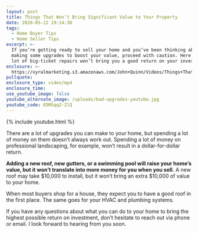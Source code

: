 ```yaml
---
layout: post
title: Things That Won’t Bring Significant Value to Your Property
date: 2020-05-22 19:14:38
tags:
  - Home Buyer Tips
  - Home Seller Tips
excerpt: >-
  If you’re getting ready to sell your home and you’ve been thinking about
  making some upgrades to boost your value, proceed with caution. Here’s why a
  lot of big-ticket repairs won’t bring you a good return on your investment.
enclosure: >-
  https://vyralmarketing.s3.amazonaws.com/John+Quinn/Videos/Things+That+Wont+Bring+Significant+Value+to+Your+Property.mp4
pullquote:
enclosure_type: video/mp4
enclosure_time:
use_youtube_image: false
youtube_alternate_image: /uploads/bad-upgrades-youtube.jpg
youtube_code: 85MSqq2-ZlQ
---
```


{% include youtube.html %}

There are a lot of upgrades you can make to your home, but spending a lot of money on them doesn’t always work out. Spending a lot of money on professional landscaping, for example, won’t result in a dollar-for-dollar return.&nbsp;

**Adding a new roof, new gutters, or a swimming pool will raise your home’s value, but it won’t translate into more money for you when you sell.** A new roof may take $10,000 to install, but it won’t bring an extra $10,000 of value to your home.

When most buyers shop for a house, they expect you to have a good roof in the first place. The same goes for your HVAC and plumbing systems.

If you have any questions about what you can do to your home to bring the highest possible return on investment, don’t hesitate to reach out via phone or email. I look forward to hearing from you soon.